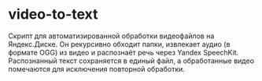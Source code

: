 # video-to-text
Скрипт для автоматизированной обработки видеофайлов на Яндекс.Диске. Он рекурсивно обходит папки, извлекает аудио (в формате OGG) из видео и распознаёт речь через Yandex SpeechKit. Распознанный текст сохраняется в единый файл, а обработанные видео помечаются для исключения повторной обработки.
